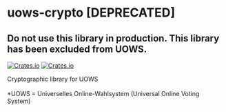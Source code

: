 # uows-crypto [DEPRECATED]
## Do not use this library in production. This library has been excluded from UOWS.
[![Crates.io](https://img.shields.io/crates/v/uows-crypto?style=flat-square)](https://crates.io/crates/uows-crypto)
[![Crates.io](https://img.shields.io/crates/l/uows-crypto?style=flat-square)](https://github.com/uows-master/uows-crypto/blob/main/LICENSE)

Cryptographic library for UOWS
\
\
*UOWS = Universelles Online-Wahlsystem (Universal Online Voting System)
